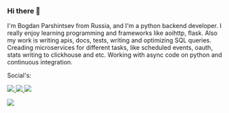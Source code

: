 ### Hi there 👋

I'm Bogdan Parshintsev from Russia, and I'm a python backend developer. I really enjoy learning programming and frameworks like aoihttp, flask. Also my work is writing apis, docs, tests, writing and optimizing SQL queries. Creading microservices for different tasks, like scheduled events, oauth, stats writing to clickhouse and etc. Working with async code on python and continuous integration.

Social's:

<p>
  <a href="https://t.me/bparshintsev">
    <img src="https://img.shields.io/badge/Bogdan%20Parshintsev-41454a?&logo=telegram&logoColor=ffffff">
  </a>
  <a href="https://vk.com/bparshintsev">
    <img src="https://img.shields.io/badge/%D0%91%D0%BE%D0%B3%D0%B4%D0%B0%D0%BD%20%D0%9F%D0%B0%D1%80%D1%88%D0%B8%D0%BD%D1%86%D0%B5%D0%B2-4680C2?logo=vk&logoColor=ffffff">
  </a>
  <a href="mailto:bparshintsev@bk.ru">
    <img src="https://img.shields.io/badge/bparshintsev@bk.ru-ea4335?&logo=gmail&logoColor=ffffff">
  </a>
</p


<p align="center">
  <span><img src="https://img.shields.io/github/stars/bparshintsev"></span>
</p>
